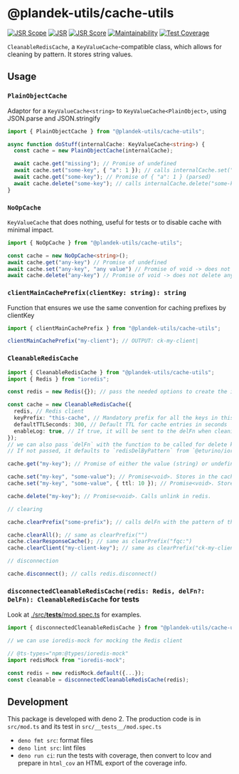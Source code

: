 # @plandek-utils/cache-utils

[![JSR Scope](https://jsr.io/badges/@plandek-utils)](https://jsr.io/@plandek-utils)
[![JSR](https://jsr.io/badges/@plandek-utils/cache-utils)](https://jsr.io/@plandek-utils/cache-utils)
[![JSR Score](https://jsr.io/badges/@plandek-utils/cache-utils/score)](https://jsr.io/@plandek-utils/cache-utils)
[![Maintainability](https://api.codeclimate.com/v1/badges/f05fb327b37d0d69b030/maintainability)](https://codeclimate.com/github/plandek-utils/cache-utils/maintainability)
[![Test Coverage](https://api.codeclimate.com/v1/badges/f05fb327b37d0d69b030/test_coverage)](https://codeclimate.com/github/plandek-utils/cache-utils/test_coverage)

`CleanableRedisCache`, a `KeyValueCache`-compatible class, which allows for cleaning by pattern. It stores string values.

## Usage

### `PlainObjectCache`

Adaptor for a `KeyValueCache<string>` to `KeyValueCache<PlainObject>`, using JSON.parse and JSON.stringify

```ts
import { PlainObjectCache } from "@plandek-utils/cache-utils";

async function doStuff(internalCache: KeyValueCache<string>) {
  const cache = new PlainObjectCache(internalCache);

  await cache.get("missing"); // Promise of undefined
  await cache.set("some-key", { "a": 1 }); // calls internalCache.set("some-key", "{\"a\":1}")
  await cache.get("some-key"); // Promise of { "a": 1 } (parsed)
  await cache.delete("some-key"); // calls internalCache.delete("some-key")
}

```

### `NoOpCache`

`KeyValueCache` that does nothing, useful for tests or to disable cache with minimal impact.

```ts
import { NoOpCache } from "@plandek-utils/cache-utils";

const cache = new NoOpCache<string>();
await cache.get("any-key") // Promise of undefined
await cache.set("any-key", "any value") // Promise of void -> does not store anything in any cache
await cache.delete("any-key") // Promise of void -> does not delete anything from any cache

```

### `clientMainCachePrefix(clientKey: string): string`

Function that ensures we use the same convention for caching prefixes by clientKey

```ts
import { clientMainCachePrefix } from "@plandek-utils/cache-utils";

clientMainCachePrefix("my-client"); // OUTPUT: ck-my-client|
```

### `CleanableRedisCache`

```ts
import { CleanableRedisCache } from "@plandek-utils/cache-utils";
import { Redis } from "ioredis";

const redis = new Redis({}); // pass the needed options to create the ioredis client

const cache = new CleanableRedisCache({
  redis, // Redis client
  keyPrefix: "this-cache", // Mandatory prefix for all the keys in this cache, which will be prepended to all keys before passing them to REDIS
  defaultTTLSeconds: 300, // Default TTL for cache entries in seconds
  enableLog: true, // If true, it will be sent to the delFn when cleaning the cache
});
// we can also pass `delFn` with the function to be called for delete keys by pattern.
// If not passed, it defaults to `redisDelByPattern` from `@eturino/ioredis-del-by-pattern`

cache.get("my-key"); // Promise of either the value (string) or undefined

cache.set("my-key", "some-value"); // Promise<void>. Stores in the cache, using the given default TTL
cache.set("my-key", "some-value", { ttl: 10 }); // Promise<void>. Stores in the cache, using 10s as TTL

cache.delete("my-key"); // Promise<void>. Calls unlink in redis.

// clearing

cache.clearPrefix("some-prefix"); // calls delFn with the pattern of the given prefix, prepended by this.keyPrefix, and ending with *.

cache.clearAll(); // same as clearPrefix("")
cache.clearResponseCache(); // same as clearPrefix("fqc:")
cache.clearClient("my-client-key"); // same as clearPrefix("ck-my-client-key|")

// disconnection

cache.disconnect(); // calls redis.disconnect()
```


### `disconnectedCleanableRedisCache(redis: Redis, delFn?: DelFn): CleanableRedisCache` for tests

Look at [./src/__tests__/mod.spec.ts](./src/__tests__/mod.spec.ts) for examples.

```ts
import { disconnectedCleanableRedisCache } from "@plandek-utils/cache-utils";

// we can use ioredis-mock for mocking the Redis client

// @ts-types="npm:@types/ioredis-mock"
import redisMock from "ioredis-mock";

const redis = new redisMock.default({...});
const cleanable = disconnectedCleanableRedisCache(redis);
```

## Development

This package is developed with deno 2. The production code is in `src/mod.ts` and its test in
`src/__tests__/mod.spec.ts`

- `deno fmt src`: format files
- `deno lint src`: lint files
- `deno run ci`: run the tests with coverage, then convert to lcov and prepare in
  `html_cov` an HTML export of the coverage info.
